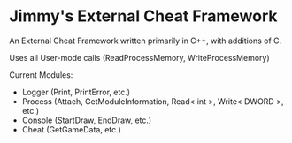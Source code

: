 # Jimmy's External Cheat Framework
 
An External Cheat Framework written primarily in C++, with additions of C.

Uses all User-mode calls (ReadProcessMemory, WriteProcessMemory)

Current Modules:
- Logger (Print, PrintError, etc.)
- Process (Attach, GetModuleInformation, Read< int >, Write< DWORD >, etc.)
- Console (StartDraw, EndDraw, etc.)
- Cheat (GetGameData, etc.)
